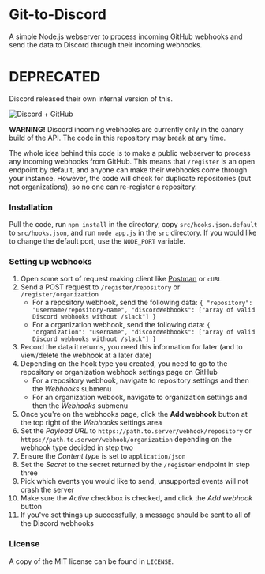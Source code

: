 # Git-to-Discord
A simple Node.js webserver to process incoming GitHub webhooks and send the data to Discord through their incoming webhooks.

# **DEPRECATED**
Discord released their own internal version of this.

![Discord + GitHub](http://i.imgur.com/8u5aECS.png)

**WARNING!**
Discord incoming webhooks are currently only in the canary build of the API.
The code in this repository may break at any time.

The whole idea behind this code is to make a public webserver to process any incoming webhooks from GitHub.
This means that `/register` is an open endpoint by default, and anyone can make their webhooks come through your instance.
However, the code will check for duplicate repositories (but not organizations), so no one can re-register a repository.

### Installation
Pull the code, run `npm install` in the directory, copy `src/hooks.json.default` to `src/hooks.json`, and run `node app.js` in the `src` directory.
If you would like to change the default port, use the `NODE_PORT` variable.

### Setting up webhooks
1. Open some sort of request making client like [Postman](https://chrome.google.com/webstore/detail/postman/fhbjgbiflinjbdggehcddcbncdddomop) or `cURL`
2. Send a POST request to `/register/repository` or `/register/organization`
    - For a repository webhook, send the following data: `{ "repository": "username/repository-name", "discordWebhooks": ["array of valid Discord webhooks without /slack"] }`
    - For a organization webhook, send the following data: `{ "organization": "username", "discordWebhooks": ["array of valid Discord webhooks without /slack"] }`
3. Record the data it returns, you need this information for later (and to view/delete the webhook at a later date)
4. Depending on the hook type you created, you need to go to the repository or organization webhook settings page on GitHub
    - For a repository webhook, navigate to repository settings and then the *Webhooks* submenu
    - For an organization webook, navigate to organization settings and then the *Webhooks* submenu
5. Once you're on the webhooks page, click the **Add webhook** button at the top right of the *Webhooks* settings area
6. Set the *Payload URL* to `https://path.to.server/webhook/repository` or `https://path.to.server/webhook/organization` depending on the webhook type decided in step two
7. Ensure the *Content type* is set to `application/json`
8. Set the *Secret* to the secret returned by the `/register` endpoint in step three
9. Pick which events you would like to send, unsupported events will not crash the server
10. Make sure the *Active* checkbox is checked, and click the *Add webhook* button
11. If you've set things up successfully, a message should be sent to all of the Discord webhooks

### License
A copy of the MIT license can be found in `LICENSE`.
